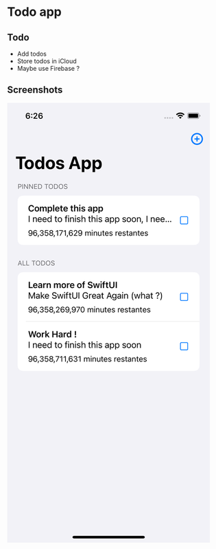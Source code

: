 #  Todo app

## Todo
- Add todos
- Store todos in iCloud
- Maybe use Firebase ?

## Screenshots

![Screenshot of todos list](Screenshots/main.png)
